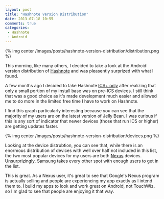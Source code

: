 ```yaml
---
layout: post
title: "Hashnote Version Distribution"
date: 2013-07-18 10:55
comments: true
categories: 
 - Hashnote
 - Android
---
```


{% img center /images/posts/hashnote-version-distribution/distribution.png %}

This morning, like many others, I decided to take a look at the Android version distribution of [Hashnote](http://hashnoteapp.com) and was pleasently surprized with what I found.

A few months ago I decided to take Hashnote [ICS+ only](blog/2013/07/07/going-ics-only/) after realizing that only a small portion of my install base was on pre-ICS devices.  I still think that was a good choice as it's made development much easier and allowed me to do more in the limited free time I have to work on Hashnote.

<!-- more -->

I find this graph particularly interesting because you can see that the majority of my users are on the latest version of Jelly Bean.  I was curious if this is any sort of indicator that newer devices (those that run ICS or higher) are getting updates faster.

{% img center /images/posts/hashnote-version-distribution/devices.png %}

Looking at the device distrubtion, you can see that, while there is an enormous distribution of devices with well over half not included in this list, the two most popular devices for my users are both [Nexus](https://play.google.com/store/devices) devices.  Unsurprizingly, Samsung takes every other spot with enough users to get in the list.

This is great.  As a Nexus user, it's great to see that Google's Nexus program is actually selling and people are experiencing my app exactly as I intend them to.  I build my apps to look and work great on Android, not TouchWiz, so I'm glad to see that people are enjoying it that way.